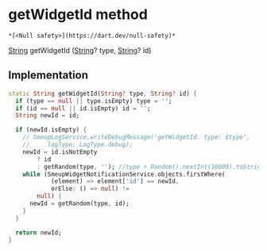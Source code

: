 


# getWidgetId method




    *[<Null safety>](https://dart.dev/null-safety)*




[String](https://api.flutter.dev/flutter/dart-core/String-class.html) getWidgetId
([String](https://api.flutter.dev/flutter/dart-core/String-class.html)? type, [String](https://api.flutter.dev/flutter/dart-core/String-class.html)? id)








## Implementation

```dart
static String getWidgetId(String? type, String? id) {
  if (type == null || type.isEmpty) type = '';
  if (id == null || id.isEmpty) id = '';
  String newId = id;

  if (newId.isEmpty) {
    // SmeupLogService.writeDebugMessage('getWidgetId. type: $type',
    //     logType: LogType.debug);
    newId = id.isNotEmpty
        ? id
        : getRandom(type, ''); //type + Random().nextInt(10000).toString();
    while (SmeupWidgetNotificationService.objects.firstWhere(
            (element) => element['id'] == newId,
            orElse: () => null) !=
        null) {
      newId = getRandom(type, id);
    }
  }

  return newId;
}
```








